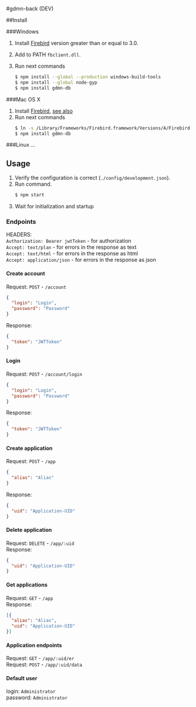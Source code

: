 #gdmn-back (DEV)

##Install

###Windows
1. Install [Firebird](https://www.firebirdsql.org/en/firebird-3-0/) version greater than or equal to 3.0.
2. Add to PATH `fbclient.dll`.
3. Run next commands

    ```bash
    $ npm install --global --production windows-build-tools
    $ npm install --global node-gyp
    $ npm install gdmn-db
    ```

###Mac OS X
1. Install [Firebird](https://www.firebirdsql.org/en/firebird-3-0/), [see also](https://www.firebirdsql.org/file/documentation/papers_presentations/html/paper-fb-macosx-install.html)
2. Run next commands
    ```bash 
    $ ln -s /Library/Frameworks/Firebird.framework/Versions/A/Firebird /usr/local/lib/libfbclient.dylib
    $ npm install gdmn-db
    ```

###Linux
...

## Usage
1. Verify the configuration is correct (`./config/development.json`).
2. Run command.
    ```bash 
    $ npm start
    ```
3. Wait for initialization and startup

### Endpoints

HEADERS:  
`Authorization: Bearer jwtToken` - for authorization  
`Accept: text/plan` - for errors in the response as text  
`Accept: text/html` - for errors in the response as html  
`Accept: application/json` - for errors in the response as json  

#### Create account
Request: `POST` - `/account`  
```json
{
  "login": "Login",
  "password": "Password"
}
```
Response:
```json
{
  "token": "JWTToken"
}
```

#### Login
Request: `POST` - `/account/login`  
```json
{
  "login": "Login",
  "password": "Password"
}
```
Response:
```json
{
  "token": "JWTToken"
}
```

#### Create application
Request: `POST` - `/app`   
```json
{
  "alias": "Alias"
}
```
Response:
```json
{
  "uid": "Application-UID"
}
```

#### Delete application
Request: `DELETE` - `/app/:uid`  
Response:
```json
{
  "uid": "Application-UID"
}
```

#### Get applications
Request: `GET` - `/app`  
Response:
```json
[{
  "alias": "Alias",
  "uid": "Application-UID"
}]
```

#### Application endpoints
Request: `GET` - `/app/:uid/er`  
Request: `POST` - `/app/:uid/data`  

#### Default user
login: `Administrator`  
password: `Administrator`
